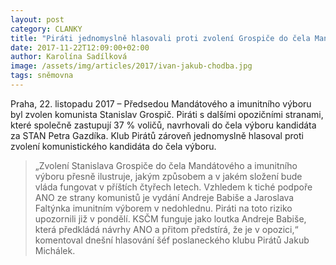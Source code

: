 ```yaml
---
layout: post
category: CLANKY
title: "Piráti jednomyslně hlasovali proti zvolení Grospiče do čela Mandátového a imunitního výboru"
date: 2017-11-22T12:09:00+02:00
author: Karolína Sadílková
image: /assets/img/articles/2017/ivan-jakub-chodba.jpg
tags: sněmovna
---
```


Praha, 22. listopadu 2017 – Předsedou Mandátového a imunitního výboru byl zvolen komunista Stanislav Grospič. Piráti s dalšími opozičními stranami, které společně zastupují 37 % voličů, navrhovali do čela výboru kandidáta za STAN Petra Gazdíka. Klub Pirátů zároveň jednomyslně hlasoval proti zvolení komunistického kandidáta do čela výboru.
 
> „Zvolení Stanislava Grospiče do čela Mandátového a imunitního výboru přesně ilustruje, jakým způsobem a v jakém složení bude vláda fungovat v příštích čtyřech letech. Vzhledem k tiché podpoře ANO ze strany komunistů je vydání Andreje Babiše a Jaroslava Faltýnka imunitním výborem v nedohlednu. Piráti na toto riziko upozornili již v pondělí. KSČM funguje jako loutka Andreje Babiše, která předkládá návrhy ANO a přitom předstírá, že je v opozici,“ komentoval dnešní hlasování šéf poslaneckého klubu Pirátů Jakub Michálek.
  
